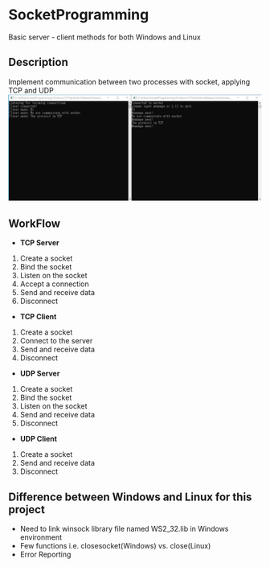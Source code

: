# SocketProgramming
Basic server - client methods for both Windows and Linux
## Description
Implement communication between two processes with socket, applying TCP and UDP
![Execute](source/Result.PNG)
## WorkFlow
- **TCP Server** 
1. Create a socket
2. Bind the socket
3. Listen on the socket
4. Accept a connection
5. Send and receive data
6. Disconnect
- **TCP Client** 
1. Create a socket
2. Connect to the server
3. Send and receive data
4. Disconnect

- **UDP Server** 
1. Create a socket
2. Bind the socket
3. Listen on the socket
4. Send and receive data
5. Disconnect
- **UDP Client** 
1. Create a socket
2. Send and receive data
3. Disconnect

## Difference between Windows and Linux for this project
- Need to link winsock library file named WS2_32.lib in Windows environment
- Few functions i.e. closesocket(Windows) vs. close(Linux)
- Error Reporting

